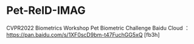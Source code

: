 # Pet-ReID-IMAG
 CVPR2022 Biometrics Workshop Pet Biometric Challenge
Baidu Cloud ：https://pan.baidu.com/s/1XF0scD9bm-t47FuchGG5xQ   [fb3h] 
